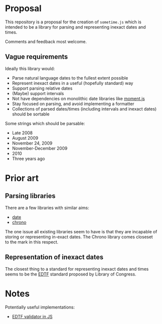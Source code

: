 # Proposal

This repository is a proposal for the creation of `sometime.js` which is intended 
to be a library for parsing and representing inexact dates and times.

Comments and feedback most welcome.

## Vague requirements

Ideally this library would:

- Parse natural language dates to the fullest extent possible
- Represent inexact dates in a useful (hopefully standard) way
- Support parsing relative dates
- (Maybe) support intervals
- Not have dependencies on monolithic date libraries like [moment.js](http://momentjs.com/)
- Stay focused on parsing, and avoid implementing a formatter
- Collections of parsed dates/times (including intervals and inexact dates) should be sortable

Some strings which should be parsable:

- Late 2008
- August 2009
- November 24, 2009
- November-December 2009
- 2010
- Three years ago

# Prior art

## Parsing libraries

There are a few libraries with similar aims:

- [date](https://github.com/MatthewMueller/date)
- [chrono](https://github.com/wanasit/chrono) 

The one issue all existing libraries seem to have is that they are incapable of
storing or representing in-exact dates. The Chrono library comes closeset to the 
mark in this respect.

## Representation of inexact dates

The closest thing to a standard for representing inexact dates and times seems
to be the [EDTF](http://www.loc.gov/standards/datetime/pre-submission.html) standard
proposed by Library of Congress.

# Notes

Potentially useful implementations: 
- [EDTF validator in JS](https://gist.github.com/ptgolden/2791172)
